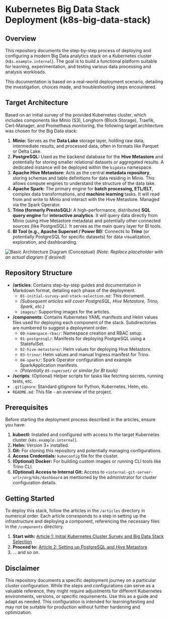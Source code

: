 # Kubernetes Big Data Stack Deployment (k8s-big-data-stack)

## Overview

This repository documents the step-by-step process of deploying and configuring a modern Big Data analytics stack on a Kubernetes cluster (`k8s.example.internal`). The goal is to build a functional platform suitable for learning, experimentation, and testing various data processing and analysis workloads.

This documentation is based on a real-world deployment scenario, detailing the investigation, choices made, and troubleshooting steps encountered.

## Target Architecture

Based on an initial survey of the provided Kubernetes cluster, which includes components like Minio (S3), Longhorn (Block Storage), Traefik, Cert-Manager, and Prometheus monitoring, the following target architecture was chosen for the Big Data stack:

1.  **Minio:** Serves as the **Data Lake** storage layer, holding raw data, intermediate results, and processed data, often in formats like Parquet or Delta Lake.
2.  **PostgreSQL:** Used as the backend database for the **Hive Metastore** and potentially for storing smaller relational datasets or aggregated results. A dedicated instance will be deployed within the `bigdata` namespace.
3.  **Apache Hive Metastore:** Acts as the central **metadata repository**, storing schemas and table definitions for data residing in Minio. This allows compute engines to understand the structure of the data lake.
4.  **Apache Spark:** The primary engine for **batch processing, ETL/ELT**, complex data transformations, and **machine learning** tasks. It will read from and write to Minio and interact with the Hive Metastore. Managed via the Spark Operator.
5.  **Trino (formerly PrestoSQL):** A high-performance, distributed **SQL query engine** for **interactive analytics**. It will query data directly from Minio (using Hive Metastore metadata) and potentially other connected sources (like PostgreSQL). It serves as the main query layer for BI tools.
6.  **BI Tool (e.g., Apache Superset / Power BI):** Connects to **Trino** (or potentially PostgreSQL for specific datasets) for data visualization, exploration, and dashboarding.

![Basic Architecture Diagram (Conceptual)](https://via.placeholder.com/800x300.png?text=Minio+%3C-+Hive+Metastore+%28Postgres%29+%3C-+Spark+%26+Trino+->+BI)
*(Note: Replace placeholder with an actual diagram if desired)*

## Repository Structure

*   **/articles**: Contains step-by-step guides and documentation in Markdown format, detailing each phase of the deployment.
    *   `01-initial-survey-and-stack-selection.md`: This document.
    *   *(Subsequent articles will cover PostgreSQL, Hive Metastore, Trino, Spark, etc.)*
    *   `images/`: Supporting images for the articles.
*   **/components**: Contains Kubernetes YAML manifests and Helm values files used for deploying each component of the stack. Subdirectories are numbered to suggest a deployment order.
    *   `00-namespace-rbac/`: Namespace creation and RBAC setup.
    *   `01-postgresql/`: Manifests for deploying PostgreSQL using a StatefulSet.
    *   `02-hive-metastore/`: Helm values for deploying Hive Metastore.
    *   `03-trino/`: Helm values and manual Ingress manifest for Trino.
    *   `04-spark/`: Spark Operator configuration and example SparkApplication manifests.
    *   *(Potentially `05-superset/` or similar for BI tools)*
*   **/scripts**: (Optional) Helper scripts for tasks like fetching secrets, running tests, etc.
*   `.gitignore`: Standard gitignore for Python, Kubernetes, Helm, etc.
*   `README.md`: This file - an overview of the project.

## Prerequisites

Before starting the deployment process described in the articles, ensure you have:

1.  **kubectl:** Installed and configured with access to the target Kubernetes cluster (`k8s.example.internal`).
2.  **Helm:** Version 3+ installed.
3.  **Git:** For cloning this repository and potentially managing configurations.
4.  **Access Credentials:** `kubeconfig` file for the cluster.
5.  **(Optional) Docker:** For building custom images or running CLI tools like Trino CLI.
6.  **(Optional) Access to Internal Git:** Access to `<internal-git-server-url>/org/k8s/dashboard` as mentioned by the administrator for cluster configuration details.

## Getting Started

To deploy this stack, follow the articles in the `/articles` directory in numerical order. Each article corresponds to a step in setting up the infrastructure and deploying a component, referencing the necessary files in the `/components` directory.

1.  **Start with:** [Article 1: Initial Kubernetes Cluster Survey and Big Data Stack Selection](./articles/01-initial-survey-and-stack-selection.md) 
2.  **Proceed to:** [Article 2: Setting up PostgreSQL and Hive Metastore](./articles/02-postgresql-hive-metastore-setup.md) 
3.  ... and so on.

## Disclaimer

This repository documents a specific deployment journey on a particular cluster configuration. While the steps and configurations can serve as a valuable reference, they might require adjustments for different Kubernetes environments, versions, or specific requirements. Use this as a guide and adapt as needed. This configuration is intended for learning/testing and may not be suitable for production without further hardening and optimization.
